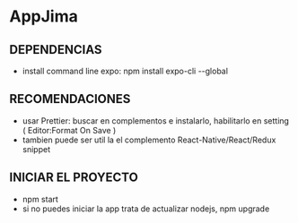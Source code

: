 # AppJima

## DEPENDENCIAS 
- install command line expo: npm install expo-cli --global

## RECOMENDACIONES
- usar Prettier:
buscar en complementos e instalarlo,
habilitarlo en setting ( Editor:Format On Save )
- tambien puede ser util la el complemento React-Native/React/Redux snippet

## INICIAR EL PROYECTO
- npm start
- si no puedes iniciar la app trata de actualizar nodejs, npm upgrade
